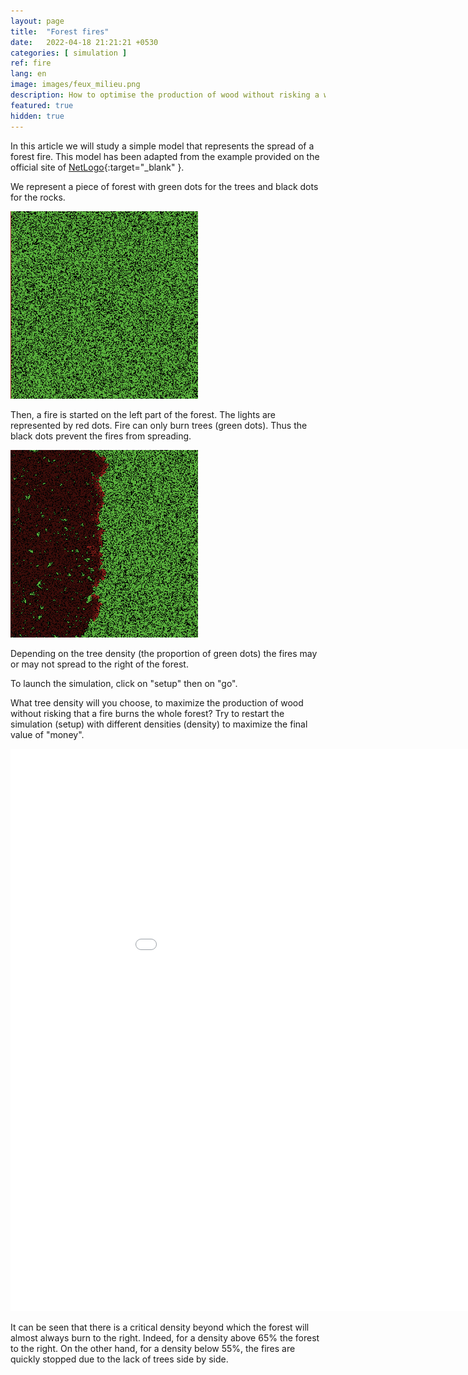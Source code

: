 ```yaml
---
layout: page
title:  "Forest fires"
date:   2022-04-18 21:21:21 +0530
categories: [ simulation ]
ref: fire
lang: en
image: images/feux_milieu.png
description: How to optimise the production of wood without risking a wildfire?
featured: true
hidden: true
---
```




In this article we will study a simple model that represents the spread of a forest fire. This model has been adapted from the example provided on the official site of [NetLogo](http://netlogoweb.org/launch#http://netlogoweb.org/assets/modelslib/Sample%20Models/Earth%20Science/Fire.nlogo){:target="_blank" }.

We represent a piece of forest with green dots for the trees and black dots for the rocks.

<img src="/images/feux_init.png" width="300"/>

Then, a fire is started on the left part of the forest. The lights are represented by red dots.
Fire can only burn trees (green dots). Thus the black dots prevent the fires from spreading. 

<img src="/images/feux_milieu.png" width="300"/>

Depending on the tree density (the proportion of green dots) the fires may or may not spread to the right of the forest.

To launch the simulation, click on "setup" then on "go".

What tree density will you choose, to maximize the production of wood without risking that a fire burns the whole forest? Try to restart the simulation (setup) with different densities (density) to maximize the final value of "money".

<iframe width="1000" height="900" frameBorder="0" src="../../simulations/Fires.html" ></iframe>

It can be seen that there is a critical density beyond which the forest will almost always burn to the right.
Indeed, for a density above 65% the forest to the right. On the other hand, for a density below 55%, the fires are quickly stopped due to the lack of trees side by side.
